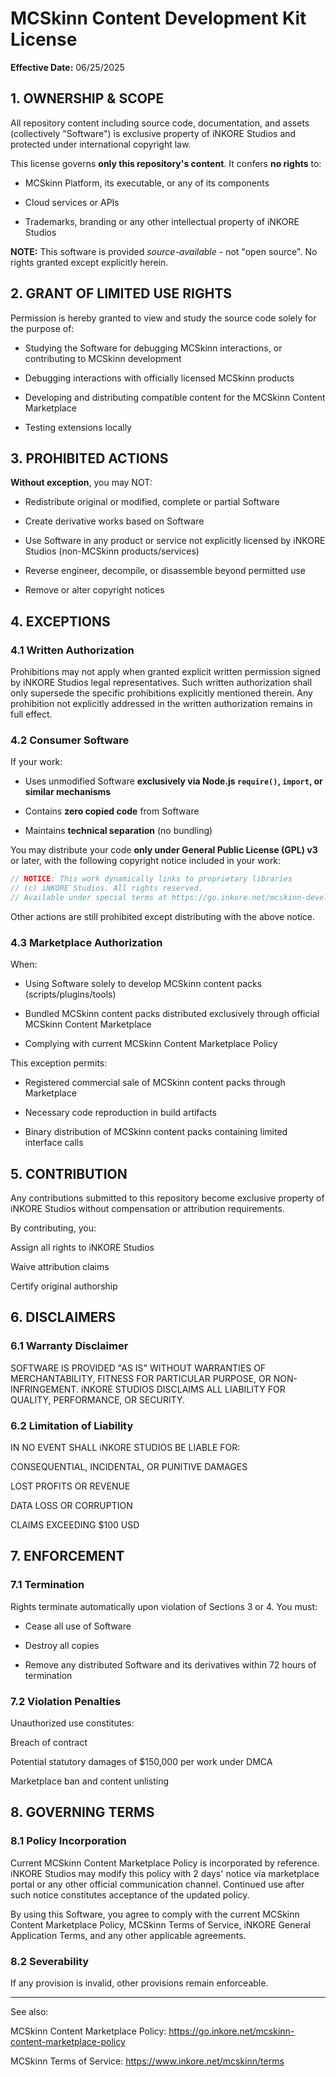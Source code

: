 # MCSkinn Content Development Kit License

**Effective Date:** 06/25/2025

## 1. OWNERSHIP & SCOPE  

All repository content including source code, documentation, and assets (collectively "Software") is exclusive property of iNKORE Studios and protected under international copyright law.

This license governs **only this repository's content**. It confers **no rights** to:  

- MCSkinn Platform, its executable, or any of its components  

- Cloud services or APIs  

- Trademarks, branding or any other intellectual property of iNKORE Studios

**NOTE:** This software is provided *source-available* - not "open source". No rights granted except explicitly herein.

## 2. GRANT OF LIMITED USE RIGHTS

Permission is hereby granted to view and study the source code solely for the purpose of:

- Studying the Software for debugging MCSkinn interactions, or contributing to MCSkinn development

- Debugging interactions with officially licensed MCSkinn products

- Developing and distributing compatible content for the MCSkinn Content Marketplace

- Testing extensions locally

## 3. PROHIBITED ACTIONS

**Without exception**, you may NOT:  

- Redistribute original or modified, complete or partial Software

- Create derivative works based on Software

- Use Software in any product or service not explicitly licensed by iNKORE Studios (non-MCSkinn products/services)

- Reverse engineer, decompile, or disassemble beyond permitted use

- Remove or alter copyright notices

## 4. EXCEPTIONS

### 4.1 Written Authorization

Prohibitions may not apply when granted explicit written permission signed by iNKORE Studios legal representatives. Such written authorization shall only supersede the specific prohibitions explicitly mentioned therein. Any prohibition not explicitly addressed in the written authorization remains in full effect.

### 4.2 Consumer Software

If your work:  

- Uses unmodified Software **exclusively via Node.js `require()`, `import`, or similar mechanisms**

- Contains **zero copied code** from Software  

- Maintains **technical separation** (no bundling)

You may distribute your code **only under General Public License (GPL) v3** or later, with the following copyright notice included in your work:

```ts
// NOTICE: This work dynamically links to proprietary libraries  
// (c) iNKORE Studios. All rights reserved.  
// Available under special terms at https://go.inkore.net/mcskinn-developkit-license
```

Other actions are still prohibited except distributing with the above notice.

### 4.3 Marketplace Authorization

When:

- Using Software solely to develop MCSkinn content packs (scripts/plugins/tools)

- Bundled MCSkinn content packs distributed exclusively through official MCSkinn Content Marketplace

- Complying with current MCSkinn Content Marketplace Policy

This exception permits:

- Registered commercial sale of MCSkinn content packs through Marketplace

- Necessary code reproduction in build artifacts

- Binary distribution of MCSkinn content packs containing limited interface calls

## 5. CONTRIBUTION

Any contributions submitted to this repository become exclusive property of iNKORE Studios without compensation or attribution requirements.

By contributing, you:

Assign all rights to iNKORE Studios

Waive attribution claims

Certify original authorship

## 6. DISCLAIMERS

### 6.1 Warranty Disclaimer

SOFTWARE IS PROVIDED "AS IS" WITHOUT WARRANTIES OF MERCHANTABILITY, FITNESS FOR PARTICULAR PURPOSE, OR NON-INFRINGEMENT. iNKORE STUDIOS DISCLAIMS ALL LIABILITY FOR QUALITY, PERFORMANCE, OR SECURITY.

### 6.2 Limitation of Liability

IN NO EVENT SHALL iNKORE STUDIOS BE LIABLE FOR:

CONSEQUENTIAL, INCIDENTAL, OR PUNITIVE DAMAGES

LOST PROFITS OR REVENUE

DATA LOSS OR CORRUPTION

CLAIMS EXCEEDING $100 USD

## 7. ENFORCEMENT

### 7.1 Termination

Rights terminate automatically upon violation of Sections 3 or 4. You must:

- Cease all use of Software

- Destroy all copies

- Remove any distributed Software and its derivatives within 72 hours of termination

### 7.2 Violation Penalties

Unauthorized use constitutes:

Breach of contract

Potential statutory damages of $150,000 per work under DMCA

Marketplace ban and content unlisting

## 8. GOVERNING TERMS

### 8.1 Policy Incorporation

Current MCSkinn Content Marketplace Policy is incorporated by reference. iNKORE Studios may modify this policy with 2 days' notice via marketplace portal or any other official communication channel. Continued use after such notice constitutes acceptance of the updated policy.

By using this Software, you agree to comply with the current MCSkinn Content Marketplace Policy, MCSkinn Terms of Service, iNKORE General Application Terms, and any other applicable agreements.

### 8.2 Severability

If any provision is invalid, other provisions remain enforceable.


---

See also:

MCSkinn Content Marketplace Policy: https://go.inkore.net/mcskinn-content-marketplace-policy

MCSkinn Terms of Service: https://www.inkore.net/mcskinn/terms